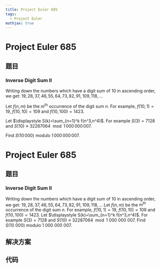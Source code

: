 ```yaml
---
title: Project Euler 685
tags:
  - Project Euler
mathjax: true
---
```

<escape><!-- more --></escape>
    
# Project Euler 685
## 题目
### Inverse Digit Sum II

Writing down the numbers which have a digit sum of 10 in ascending order, we get:
$19, 28, 37, 46,55,64,73,82,91,109, 118,\dots$

Let $f(n,m)$ be the $m^{\text{th}}$ occurrence of the digit sum $n$. For example, $f(10,1)=19$, $f(10,10)=109$ and $f(10,100)=1423$.

Let $\displaystyle S(k)=\sum_{n=1}^k f(n^3,n^4)$. For example $S(3)=7128$ and $S(10)\equiv 32287064 \mod 1\,000\,000\,007$.

Find $S(10\,000)$ modulo $1\,000\,000\,007$.


# Project Euler 685
## 题目
### Inverse Digit Sum II

Writing down the numbers which have a digit sum of $10$ in ascending order, we get: $19, 28, 37, 46, 55, 64, 73, 82, 91, 109, 118, \dots$
Let $f(n,m)$ be the $m^{\text{th}}$ occurrence of the digit sum $n$. For example, $f(10,1)=19$, $f(10,10)=109$ and $f(10,100)=1423$.
Let $\displaystyle S(k)=\sum_{n=1}^k f(n^3,n^4)$. For example $S(3)=7128$ and $S(10)\equiv 32287064 \mod 1\ 000\ 000\ 007$.
Find $S(10\ 000)$ modulo $1\ 000\ 000\ 007$.


## 解决方案


## 代码


